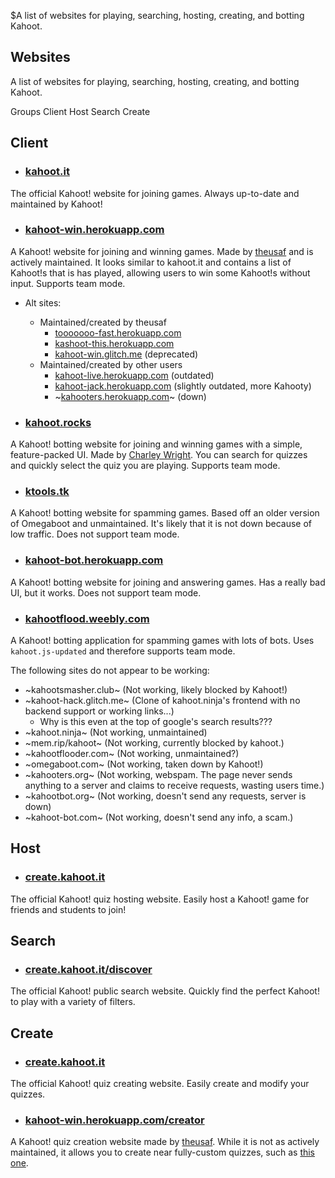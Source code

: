 $A list of websites for playing, searching, hosting, creating, and botting Kahoot.
## Websites
A list of websites for playing, searching, hosting, creating, and botting Kahoot.

<div class="navigation">
  <div>
    <span>Groups</span>
    <a class="nav" link="?scrollTo=client">Client</a>
    <a class="nav" link="?scrollTo=host">Host</a>
    <a class="nav" link="?scrollTo=search">Search</a>
    <a class="nav" link="?scrollTo=create">Create</a>
  </div>
</div>

<a class="nam" link="?scrollTo=client"></a>
## Client

- ### [kahoot.it](https://kahoot.it)
The official Kahoot! website for joining games. Always up-to-date and maintained by Kahoot!

- ### [kahoot-win.herokuapp.com](https://kahoot-win.herokuapp.com)
A Kahoot! website for joining and winning games. Made by [theusaf](https://github.com/theusaf) and is actively maintained. It looks similar to kahoot.it and contains a list of Kahoot!s that is has played, allowing users to win some Kahoot!s without input. Supports team mode.
  - Alt sites:
    - Maintained/created by theusaf
      - [tooooooo-fast.herokuapp.com](https://tooooooo-fast.herokuapp.com)
      - [kashoot-this.herokuapp.com](https://kashoot-this.herokuapp.com)
      - [kahoot-win.glitch.me](https://kahoot-win.glitch.me) (deprecated)
    - Maintained/created by other users
      - [kahoot-live.herokuapp.com](https://kahoot-live.herokuapp.com) (outdated)
      - [kahoot-jack.herokuapp.com](https://kahoot-jack.herokuapp.com) (slightly outdated, more Kahooty)
      - ~[kahooters.herokuapp.com](https://kahooters.herokuapp.com)~ (down)

- ### [kahoot.rocks](https://kahoot.rocks)
A Kahoot! botting website for joining and winning games with a simple, feature-packed UI. Made by [Charley Wright](https://github.com/charleywright/Kahoot-rocks-old). You can search for quizzes and quickly select the quiz you are playing. Supports team mode.

- ### [ktools.tk](http://ktools.tk/)
A Kahoot! botting website for spamming games. Based off an older version of Omegaboot and unmaintained. It's likely that it is not down because of low traffic. Does not support team mode.

- ### [kahoot-bot.herokuapp.com](http://kahoot-bot.herokuapp.com/)
A Kahoot! botting website for joining and answering games. Has a really bad UI, but it works. Does not support team mode.

- ### [kahootflood.weebly.com](https://kahootflood.weebly.com/)
A Kahoot! botting application for spamming games with lots of bots. Uses `kahoot.js-updated` and therefore supports team mode.

The following sites do not appear to be working:
- ~kahootsmasher.club~ (Not working, likely blocked by Kahoot!)
- ~kahoot-hack.glitch.me~ (Clone of kahoot.ninja's frontend with no backend support or working links...)
  - Why is this even at the top of google's search results???
- ~kahoot.ninja~ (Not working, unmaintained)
- ~mem.rip/kahoot~ (Not working, currently blocked by kahoot.)
- ~kahootflooder.com~ (Not working, unmaintained?)
- ~omegaboot.com~ (Not working, taken down by Kahoot!)
- ~kahooters.org~ (Not working, webspam. The page never sends anything to a server and claims to receive requests, wasting users time.)
- ~kahootbot.org~ (Not working, doesn't send any requests, server is down)
- ~kahoot-bot.com~ (Not working, doesn't send any info, a scam.)

<a class="nam" link="?scrollTo=host"></a>
## Host
- ### [create.kahoot.it](https://create.kahoot.it)
The official Kahoot! quiz hosting website. Easily host a Kahoot! game for friends and students to join!

<a class="nam" link="?scrollTo=search"></a>
## Search
- ### [create.kahoot.it/discover](https://create.kahoot.it/discover)
The official Kahoot! public search website. Quickly find the perfect Kahoot! to play with a variety of filters.

<a class="nam" link="?scrollTo=create"></a>
## Create
- ### [create.kahoot.it](https://create.kahoot.it)
The official Kahoot! quiz creating website. Easily create and modify your quizzes.

- ### [kahoot-win.herokuapp.com/creator](https://kahoot-win.herokuapp.com/creator)
A Kahoot! quiz creation website made by [theusaf](https://github.com/theusaf). While it is not as actively maintained, it allows you to create near fully-custom quizzes, such as [this one](https://create.kahoot.it/details/this-kahoot-is-literally-impossible-to-win/103c34ce-c56e-4fbd-b060-87e5611de042).
